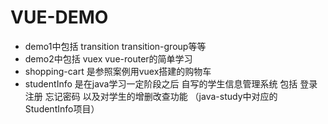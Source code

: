 # VUE-DEMO
* demo1中包括 transition transition-group等等
* demo2中包括 vuex vue-router的简单学习
* shopping-cart 是参照案例用vuex搭建的购物车
* studentInfo 是在java学习一定阶段之后 自写的学生信息管理系统 包括 登录注册 忘记密码 以及对学生的增删改查功能 （java-study中对应的 StudentInfo项目）